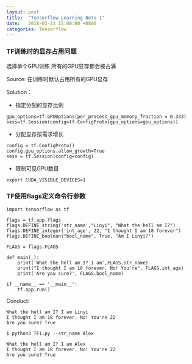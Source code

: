 ```yaml
---
layout: post
title:  "Tensorflow Learning Note 1"
date:   2018-03-21 15:00:00 +0800
categories: Tensorflow
---
```

### TF训练时的显存占用问题


选择单个GPU训练  所有的GPU显存都会被占满

Source: 在训练时默认占用所有的GPU显存


Solution： 

* 指定分配的显存比例
	
```
gpu_options=tf.GPUOptions(per_process_gpu_memory_fraction = 0.333)
sess=tf.Session(config=tf.ConfigProto(gpu_options=gpu_options))
```
     	
* 分配显存按需求增长

```
config = tf.ConfigProto()  
config.gpu_options.allow_growth=True  
sess = tf.Session(config=config)
```
  
* 限制可见GPU数目
		
```
export CUDA_VISIBLE_DEVICES=1

```
		  
		
	
### TF使用flags定义命令行参数
	
```
import tensorflow as tf

flags = tf.app.flags 
flags.DEFINE_string('str_name',"Linyi", "What the hell am I?")
flags.DEFINE_integer('int_age', 22, "I thought I am 18 forever")
flags.DEFINE_boolean("bool_name", True, "Am I Linyi?")

FLAGS = flags.FLAGS

def main(_):
	print('What the hell am I? I am',FLAGS.str_name)
	print("I thought I am 18 forever. No! You're", FLAGS.int_age)
	print('Are you sure?', FLAGS.bool_name)

if __name__ == '__main__':
	tf.app.run()
```

Conduct:

```
What the hell am I? I am Linyi
I thought I am 18 forever. No! You're 22
Are you sure? True
```

```
$ python3 TF1.py --str_name Alex

What the hell am I? I am Alex
I thought I am 18 forever. No! You're 22
Are you sure? True
```



		
	





